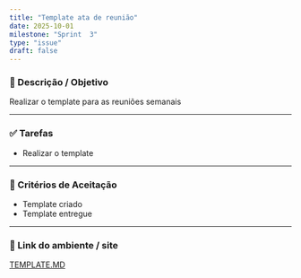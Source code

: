 ```yaml
---
title: "Template ata de reunião"
date: 2025-10-01
milestone: "Sprint  3"
type: "issue"
draft: false
---
```


### 📝 Descrição / Objetivo  
Realizar o template para as reuniões semanais 

---

### ✅ Tarefas  
- Realizar o template

---

### 📌 Critérios de Aceitação  
- Template criado
- Template entregue 
---

### 🔗 Link do ambiente / site  
[TEMPLATE.MD](https://github.com/unb-mds/2025-2-Squad-10/blob/main/ATA%20DE%20REUNI%C3%95ES/TEMPLATE.MD)
